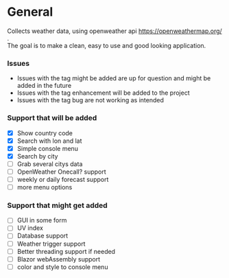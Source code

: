 # General
Collects weather data, using openweather api https://openweathermap.org/ . <br/>The goal is to make a clean, easy to use and good looking application.

### Issues
- Issues with the tag might be added are up for question and might be added in the future
- Issues with the tag enhancement will be added to the project
- Issues with the tag bug are not working as intended

### Support that will be added 
- [x] Show country code
- [x] Search with lon and lat
- [x] Simple console menu
- [x] Search by city
- [ ] Grab several citys data
- [ ] OpenWeather Onecall? support
- [ ] weekly or daily forecast support
- [ ] more menu options

### Support that might get added
- [ ] GUI in some form
- [ ] UV index
- [ ] Database support
- [ ] Weather trigger support
- [ ] Better threading support if needed
- [ ] Blazor webAssembly support
- [ ] color and style to console menu
